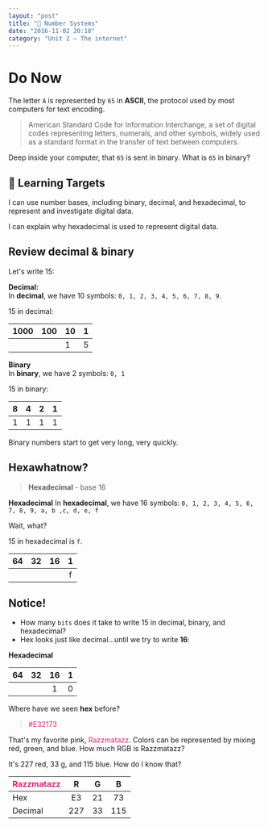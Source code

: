 ```yaml
---
layout: "post"
title: "🔢 Number Systems"
date: "2016-11-02 20:10"
category: "Unit 2 – The internet"
---
```


# Do Now
The letter `A` is represented by `65` in **ASCII**, the protocol used by most computers for text encoding.

> American Standard Code for Information Interchange, a set of digital codes representing letters, numerals, and other symbols, widely used as a standard format in the transfer of text between computers.

Deep inside your computer, that `65` is sent in binary. What is `65` in binary?

## 🎯 Learning Targets
I can use number bases, including binary, decimal, and hexadecimal,  to represent and investigate digital data.

I can explain why hexadecimal is used to represent digital data.

## Review decimal & binary


Let's write 15:

**Decimal:**   
In **decimal**, we have 10 symbols: `0, 1, 2, 3, 4, 5, 6, 7, 8, 9`.

15 in decimal:

| 1000 | 100 | 10 | 1 |
|------|-----|----|:---:|
|      |     |  1  | 5 |

**Binary**    
In **binary**, we have 2 symbols: `0, 1`

15 in binary:

| 8 | 4 | 2 | 1 |
|:--:|:--:|:--:|:--:|
| 1 | 1 | 1 | 1 |

Binary numbers start to get very long, very quickly.

## Hexawhatnow?

> **Hexadecimal** - base 16

**Hexadecimal**
In **hexadecimal**, we have 16 symbols: `0, 1, 2, 3, 4, 5, 6, 7, 8, 9, a, b ,c, d, e, f`

Wait, what?

15 in hexadecimal is `f`.

| 64 | 32 | 16 | 1 |
|:--:|:--:|:--:|:--:|
|  |  |  | f |

## Notice!
- How many `bits` does it take to write 15 in decimal, binary, and hexadecimal?
- Hex looks just like decimal...until we try to write **16**:

**Hexadecimal**

| 64 | 32 | 16 | 1 |
|:--:|:--:|:--:|:--:|
|  |  | 1 | 0 |

Where have we seen **hex** before?

> <span style = "color: #E32173">#E32173</span>

That's my favorite pink, <span style = "color: #E32173">Razzmatazz</span>. Colors can be represented by mixing red, green, and blue. How much RGB is Razzmatazz?

It's 227 red, 33 g, and 115 blue. How do I know that?

| <span style = "color: #E32173">Razzmatazz</span>  | R  | G  |  B |
|---|:---:|:---:|:---:|
| Hex  | E3  | 21  | 73  |
| Decimal  | 227  | 33  | 115  |
